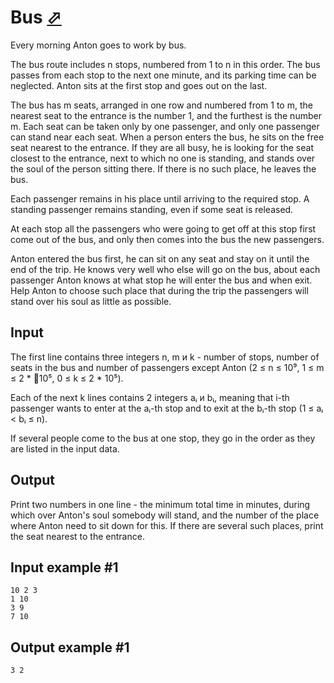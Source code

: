 # Bus [⬀](https://www.e-olymp.com/en/contests/9571/problems/83972)
Every morning Anton goes to work by bus.

The bus route includes n stops, numbered from 1 to n in this order. The bus passes from each stop to the next one minute, and its parking time can be neglected. Anton sits at the first stop and goes out on the last.

The bus has m seats, arranged in one row and numbered from 1 to m, the nearest seat to the entrance is the number 1, and the furthest is the number m. Each seat can be taken only by one passenger, and only one passenger can stand near each seat. When a person enters the bus, he sits on the free seat nearest to the entrance. If they are all busy, he is looking for the seat closest to the entrance, next to which no one is standing, and stands over the soul of the person sitting there. If there is no such place, he leaves the bus.

Each passenger remains in his place until arriving to the required stop. A standing passenger remains standing, even if some seat is released.

At each stop all the passengers who were going to get off at this stop first come out of the bus, and only then comes into the bus the new passengers.

Anton entered the bus first, he can sit on any seat and stay on it until the end of the trip. He knows very well who else will go on the bus, about each passenger Anton knows at what stop he will enter the bus and when exit. Help Anton to choose such place that during the trip the passengers will stand over his soul as little as possible.

## Input
The first line contains three integers n, m и k - number of stops, number of seats in the bus and number of passengers except Anton (2 ≤ n ≤ 10⁹, 1 ≤ m ≤ 2 * 10⁵, 0 ≤ k ≤ 2 * 10⁵).

Each of the next k lines contains 2 integers aᵢ и bᵢ, meaning that i-th passenger wants to enter at the aᵢ-th stop and to exit at the bᵢ-th stop (1 ≤ aᵢ < bᵢ ≤ n).

If several people come to the bus at one stop, they go in the order as they are listed in the input data.

## Output
Print two numbers in one line - the minimum total time in minutes, during which over Anton's soul somebody will stand, and the number of the place where Anton need to sit down for this. If there are several such places, print the seat nearest to the entrance.

## Input example #1
```
10 2 3
1 10
3 9
7 10
```

## Output example #1
```
3 2
```
